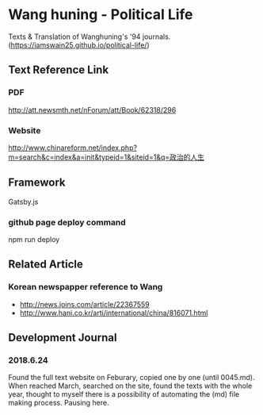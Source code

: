 # Wang huning - Political Life

Texts & Translation of Wanghuning's '94 journals.
(https://iamswain25.github.io/political-life/)

## Text Reference Link

### PDF

http://att.newsmth.net/nForum/att/Book/62318/296

### Website

http://www.chinareform.net/index.php?m=search&c=index&a=init&typeid=1&siteid=1&q=政治的人生

## Framework

Gatsby.js

### github page deploy command

npm run deploy

## Related Article

### Korean newspapper reference to Wang

* http://news.joins.com/article/22367559
* http://www.hani.co.kr/arti/international/china/816071.html

## Development Journal

### 2018.6.24

Found the full text website on Feburary, copied one by one (until 0045.md). When reached March, searched on the site, found the texts with the whole year, thought to myself there is a possibility of automating the (md) file making process. Pausing here.